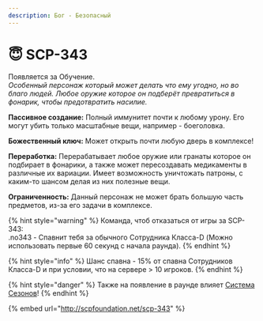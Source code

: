 ```yaml
---
description: Бог - Безопасный
---
```


# 😇 SCP-343

Появляется за Обучение.\
_Особенный персонаж который может делать что ему угодно, но во благо людей. Любое оружие которое он подберёт превратиться в фонарик, чтобы предотвратить насилие._

**Пассивное создание:** Полный иммунитет почти к любому урону. Его могут убить только масштабные вещи, например - боеголовка.

**Божественный ключ:** Может открыть почти любую дверь в комплексе!

**Переработка:** Перерабатывает любое оружие или гранаты которое он подбирает в фонарики, а также может пересоздавать медикаменты в различные их вариации. Имеет возможность уничтожать патроны, с каким-то шансом делая из них полезные вещи.

**Ограниченность:** Данный персонаж не может брать большую часть предметов, из-за его задачи в комплексе.

{% hint style="warning" %}
Команда, чтоб отказаться от игры за SCP-343:\
.no343 - Спавнит тебя за обычного Сотрудника Класса-D (Можно использовать первые 60 секунд с начала раунда).
{% endhint %}

{% hint style="info" %}
Шанс спавна - 15% от спавна Сотрудников Класса-D и при условии, что на сервере > 10 игроков.
{% endhint %}

{% hint style="danger" %}
Также на появление в раунде влияет [Система Сезонов](../server-systems/seasons-system.md)!
{% endhint %}

{% embed url="http://scpfoundation.net/scp-343" %}
